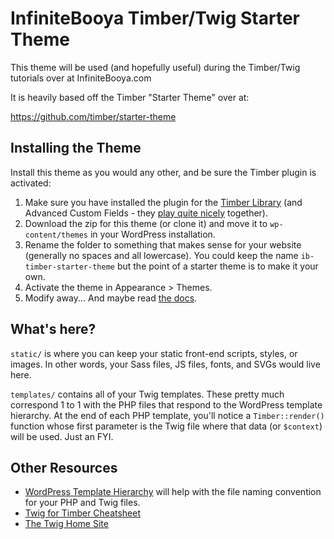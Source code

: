 
# InfiniteBooya Timber/Twig Starter Theme

This theme will be used (and hopefully useful) during the Timber/Twig tutorials over at InfiniteBooya.com

It is heavily based off the Timber "Starter Theme" over at:

https://github.com/timber/starter-theme

## Installing the Theme

Install this theme as you would any other, and be sure the Timber plugin is activated:

1. Make sure you have installed the plugin for the [Timber Library](https://wordpress.org/plugins/timber-library/) (and Advanced Custom Fields - they [play quite nicely](https://timber.github.io/docs/guides/acf-cookbook/#nav) together). 
2. Download the zip for this theme (or clone it) and move it to `wp-content/themes` in your WordPress installation. 
3. Rename the folder to something that makes sense for your website (generally no spaces and all lowercase). You could keep the name `ib-timber-starter-theme` but the point of a starter theme is to make it your own.
4. Activate the theme in Appearance >  Themes.
5. Modify away... And maybe read [the docs](https://timber.github.io/docs/).

## What's here?

`static/` is where you can keep your static front-end scripts, styles, or images. In other words, your Sass files, JS files, fonts, and SVGs would live here.

`templates/` contains all of your Twig templates. These pretty much correspond 1 to 1 with the PHP files that respond to the WordPress template hierarchy. At the end of each PHP template, you'll notice a `Timber::render()` function whose first parameter is the Twig file where that data (or `$context`) will be used. Just an FYI.

## Other Resources

* [WordPress Template Hierarchy](https://developer.wordpress.org/themes/basics/template-hierarchy/) will help with the file naming convention for your PHP and Twig files.
* [Twig for Timber Cheatsheet](http://notlaura.com/the-twig-for-timber-cheatsheet/)
* [The Twig Home Site](https://twig.symfony.com/)
